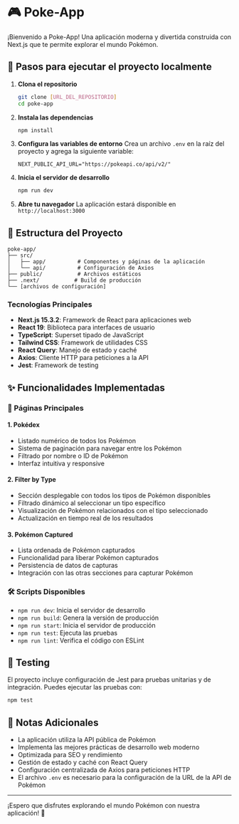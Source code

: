 # 🎮 Poke-App

¡Bienvenido a Poke-App! Una aplicación moderna y divertida construida con Next.js que te permite explorar el mundo Pokémon.

## 🚀 Pasos para ejecutar el proyecto localmente

1. **Clona el repositorio**

   ```bash
   git clone [URL_DEL_REPOSITORIO]
   cd poke-app
   ```

2. **Instala las dependencias**

   ```bash
   npm install
   ```

3. **Configura las variables de entorno**
   Crea un archivo `.env` en la raíz del proyecto y agrega la siguiente variable:

   ```env
   NEXT_PUBLIC_API_URL="https://pokeapi.co/api/v2/"
   ```

4. **Inicia el servidor de desarrollo**

   ```bash
   npm run dev
   ```

5. **Abre tu navegador**
   La aplicación estará disponible en `http://localhost:3000`

## 📁 Estructura del Proyecto

```
poke-app/
├── src/
│   ├── app/          # Componentes y páginas de la aplicación
│   └── api/          # Configuración de Axios
├── public/           # Archivos estáticos
├── .next/           # Build de producción
└── [archivos de configuración]
```

### Tecnologías Principales

- **Next.js 15.3.2**: Framework de React para aplicaciones web
- **React 19**: Biblioteca para interfaces de usuario
- **TypeScript**: Superset tipado de JavaScript
- **Tailwind CSS**: Framework de utilidades CSS
- **React Query**: Manejo de estado y caché
- **Axios**: Cliente HTTP para peticiones a la API
- **Jest**: Framework de testing

## ✨ Funcionalidades Implementadas

### 🎯 Páginas Principales

#### 1. Pokédex

- Listado numérico de todos los Pokémon
- Sistema de paginación para navegar entre los Pokémon
- Filtrado por nombre o ID de Pokémon
- Interfaz intuitiva y responsive

#### 2. Filter by Type

- Sección desplegable con todos los tipos de Pokémon disponibles
- Filtrado dinámico al seleccionar un tipo específico
- Visualización de Pokémon relacionados con el tipo seleccionado
- Actualización en tiempo real de los resultados

#### 3. Pokémon Captured

- Lista ordenada de Pokémon capturados
- Funcionalidad para liberar Pokémon capturados
- Persistencia de datos de capturas
- Integración con las otras secciones para capturar Pokémon

### 🛠️ Scripts Disponibles

- `npm run dev`: Inicia el servidor de desarrollo
- `npm run build`: Genera la versión de producción
- `npm run start`: Inicia el servidor de producción
- `npm run test`: Ejecuta las pruebas
- `npm run lint`: Verifica el código con ESLint

## 🧪 Testing

El proyecto incluye configuración de Jest para pruebas unitarias y de integración. Puedes ejecutar las pruebas con:

```bash
npm test
```

## 📝 Notas Adicionales

- La aplicación utiliza la API pública de Pokémon
- Implementa las mejores prácticas de desarrollo web moderno
- Optimizada para SEO y rendimiento
- Gestión de estado y caché con React Query
- Configuración centralizada de Axios para peticiones HTTP
- El archivo `.env` es necesario para la configuración de la URL de la API de Pokémon

---

¡Espero que disfrutes explorando el mundo Pokémon con nuestra aplicación! 🎉
